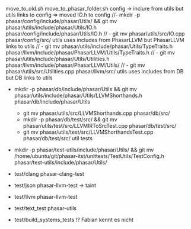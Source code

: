 move_to_old.sh
move_to_phasar_folder.sh
config -> inclure from utils but utils links to config => moved IO.h to config
//- mkdir -p phasar/config/include/phasar/Utils/ && git mv phasar/utils/include/phasar/Utils/IO.h phasar/config/include/phasar/Utils/IO.h
//  - git mv phasar/utils/src/IO.cpp phasar/config/src/
utils uses includes from PhasarLLVM but PhasarLLVM links to utils
// - git mv phasar/utils/include/phasar/Utils/TypeTraits.h phasar/llvm/include/phasar/PhasarLLVM/Utils/TypeTraits.h
//  - git mv phasar/utils/include/phasar/Utils/Utilities.h phasar/llvm/include/phasar/PhasarLLVM/Utils/
//  - git mv phasar/utils/src/Utilities.cpp phasar/llvm/src/
utils uses includes from DB but DB links to utils
- mkdir -p phasar/db/include/phasar/Utils && git mv phasar/utils/include/phasar/Utils/LLVMShorthands.h phasar/db/include/phasar/Utils
  - git mv phasar/utils/src/LLVMShorthands.cpp phasar/db/src/
  - mkdir -p phasar/db/test/src/ && git mv phasar/utils/test/src/LLVMIRToSrcTest.cpp phasar/db/test/src/
  - git mv phasar/utils/test/src/LLVMShorthandsTest.cpp phasar/db/test/src/
util tests
- mkdir -p phasar/test-utils/include/phasar/Utils/ && git mv /home/ubuntu/git/phasar-itst/unittests/TestUtils/TestConfig.h phasar/test-utils/include/phasar/Utils/

- test/clang phasar-clang-test
- test/json phasar-llvm-test -> taint
- test/llvm phasar-llvm-test
- test/text_test phasar-utils
- test/build_systems_tests !? Fabian kennt es nicht

